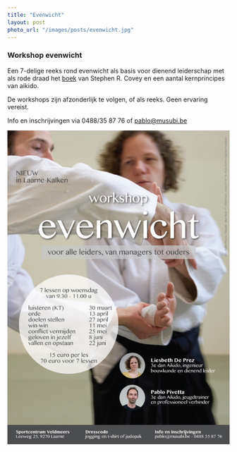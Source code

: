 ```yaml
---
title: "Evenwicht"
layout: post
photo_url: "/images/posts/evenwicht.jpg"
---
```


### Workshop evenwicht

Een 7-delige reeks rond evenwicht als basis voor dienend leiderschap met als rode draad het [boek](https://www.bol.com/nl/p/de-zeven-eigenschappen-van-effectief-leiderschap/1001004008140517/?country=BE) van Stephen R. Covey en een aantal kernprincipes van aikido.

<!--more-->

De workshops zijn afzonderlijk te volgen, of als reeks. Geen ervaring vereist.

Info en inschrijvingen via 0488/35 87 76 of [pablo@musubi.be](mailto:pablo@musubi.be)

![](/images/posts/evenwicht.jpg)

